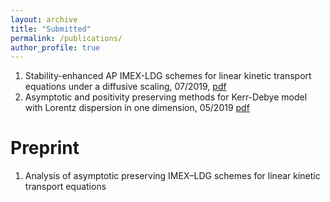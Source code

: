 ```yaml
---
layout: archive
title: "Submitted"
permalink: /publications/
author_profile: true
---
```

1. Stability-enhanced AP IMEX-LDG schemes for linear kinetic transport equations under a diffusive scaling, 07/2019, [pdf](https://homepages.rpi.edu/~lif/papers/paper_APN1_Peng.pdf)
1.  Asymptotic and positivity preserving methods for Kerr-Debye model with
Lorentz dispersion in one dimension, 05/2019 [pdf](https://homepages.rpi.edu/~lif/papers/paperOPAP_peng.pdf)

Preprint
======
1. Analysis of asymptotic preserving IMEX–LDG schemes for linear kinetic
transport equations
